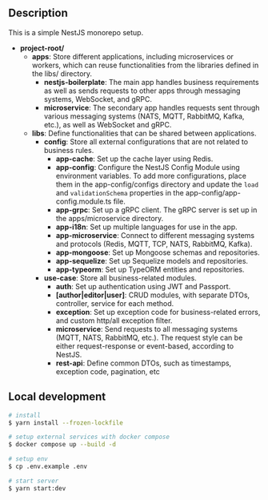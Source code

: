 ## Description

This is a simple NestJS monorepo setup.

- **project-root/**
  - **apps**: Store different applications, including microservices or workers, which can reuse functionalities from the libraries defined in the libs/ directory.
    - **nestjs-boilerplate**: The main app handles business requirements as well as sends requests to other apps through messaging systems, WebSocket, and gRPC.
    - **microservice**: The secondary app handles requests sent through various messaging systems (NATS, MQTT, RabbitMQ, Kafka, etc.), as well as WebSocket and gRPC.
  - **libs**: Define functionalities that can be shared between applications.
    - **config**: Store all external configurations that are not related to business rules.
      - **app-cache**: Set up the cache layer using Redis.
      - **app-config**: Configure the NestJS Config Module using environment variables. To add more configurations, place them in the app-config/configs directory and update the `load` and `validationSchema` properties in the app-config/app-config.module.ts file.
      - **app-grpc**: Set up a gRPC client. The gRPC server is set up in the apps/microservice directory.
      - **app-i18n**: Set up multiple languages for use in the app.
      - **app-microservice**: Connect to different messaging systems and protocols (Redis, MQTT, TCP, NATS, RabbitMQ, Kafka).
      - **app-mongoose**: Set up Mongoose schemas and repositories.
      - **app-sequelize**: Set up Sequelize models and repositories.
      - **app-typeorm**: Set up TypeORM entities and repositories.
    - **use-case**: Store all business-related modules.
      - **auth**: Set up authentication using JWT and Passport.
      - **[author|editor|user]**: CRUD modules, with separate DTOs, controller, service for each method.
      - **exception**: Set up exception code for business-related errors, and custom http/all exception filter.
      - **microservice**: Send requests to all messaging systems (MQTT, NATS, RabbitMQ, etc.). The request style can be either request-response or event-based, according to NestJS.
      - **rest-api**: Define common DTOs, such as timestamps, exception code, pagination, etc

## Local development

```bash
# install
$ yarn install --frozen-lockfile

# setup external services with docker compose
$ docker compose up --build -d

# setup env
$ cp .env.example .env

# start server
$ yarn start:dev
```
